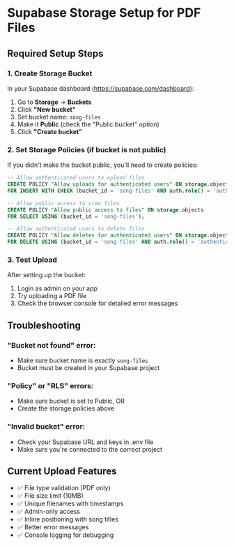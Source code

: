 # Supabase Storage Setup for PDF Files

## Required Setup Steps

### 1. Create Storage Bucket
In your Supabase dashboard (https://supabase.com/dashboard):

1. Go to **Storage** → **Buckets**
2. Click **"New bucket"**
3. Set bucket name: `song-files`
4. Make it **Public** (check the "Public bucket" option)
5. Click **"Create bucket"**

### 2. Set Storage Policies (if bucket is not public)
If you didn't make the bucket public, you'll need to create policies:

```sql
-- Allow authenticated users to upload files
CREATE POLICY "Allow uploads for authenticated users" ON storage.objects
FOR INSERT WITH CHECK (bucket_id = 'song-files' AND auth.role() = 'authenticated');

-- Allow public access to view files
CREATE POLICY "Allow public access to files" ON storage.objects
FOR SELECT USING (bucket_id = 'song-files');

-- Allow authenticated users to delete files
CREATE POLICY "Allow deletes for authenticated users" ON storage.objects
FOR DELETE USING (bucket_id = 'song-files' AND auth.role() = 'authenticated');
```

### 3. Test Upload
After setting up the bucket:
1. Login as admin on your app
2. Try uploading a PDF file
3. Check the browser console for detailed error messages

## Troubleshooting

### "Bucket not found" error:
- Make sure bucket name is exactly `song-files`
- Bucket must be created in your Supabase project

### "Policy" or "RLS" errors:
- Make sure bucket is set to Public, OR
- Create the storage policies above

### "Invalid bucket" error:
- Check your Supabase URL and keys in .env file
- Make sure you're connected to the correct project

## Current Upload Features
- ✅ File type validation (PDF only)
- ✅ File size limit (10MB)
- ✅ Unique filenames with timestamps
- ✅ Admin-only access
- ✅ Inline positioning with song titles
- ✅ Better error messages
- ✅ Console logging for debugging
